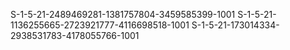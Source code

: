 S-1-5-21-2489469281-1381757804-3459585399-1001
S-1-5-21-1136255665-2723921777-4116698518-1001
S-1-5-21-173014334-2938531783-4178055766-1001


